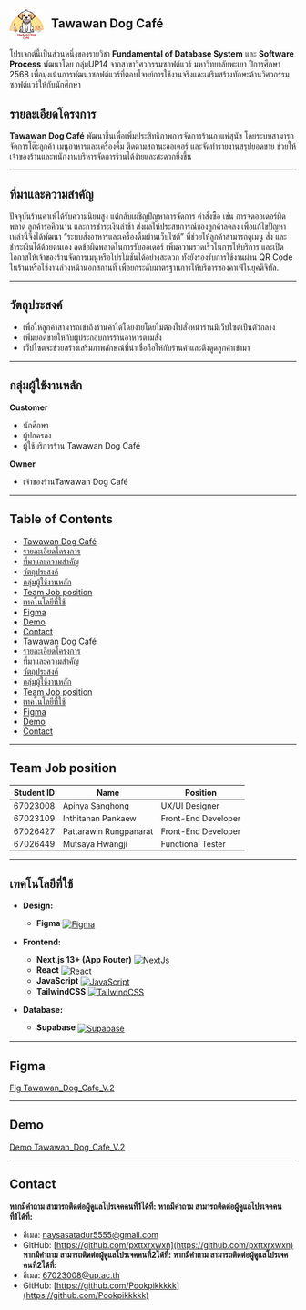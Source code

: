 ## <img src="public/logo.png" alt="หน้าแรกของโปรเจค" width="60" style="vertical-align: middle; margin-right: 8px;"/> Tawawan Dog Café

โปรเจกต์นี้เป็นส่วนหนึ่งของรายวิชา **Fundamental of Database System** และ **Software Process** พัฒนาโดย กลุ่มUP14 จากสาขาวิศวกรรมซอฟต์แวร์ มหาวิทยาลัยพะเยา ปีการศึกษา 2568 เพื่อมุ่งเน้นการพัฒนาซอฟต์แวร์ที่ตอบโจทย์การใช้งานจริงและเสริมสร้างทักษะด้านวิศวกรรมซอฟต์แวร์ให้กับนักศึกษา

## รายละเอียดโครงการ
**Tawawan Dog Café** พัฒนาขึ้นเพื่อเพิ่มประสิทธิภาพการจัดการร้านกาแฟสุนัข โดยระบบสามารถจัดการโต๊ะลูกค้า เมนูอาหารและเครื่องดื่ม ติดตามสถานะออเดอร์ และจัดทำรายงานสรุปยอดขาย ช่วยให้เจ้าของร้านและพนักงานบริหารจัดการร้านได้ง่ายและสะดวกยิ่งขึ้น

---
## ที่มาและความสำคัญ
ปัจจุบันร้านคาเฟ่ได้รับความนิยมสูง แต่กลับเผชิญปัญหาการจัดการ คำสั่งซื้อ เช่น การจดออเดอร์ผิดพลาด ลูกค้ารอคิวนาน และการชำระเงินล่าช้า ส่งผลให้ประสบการณ์ของลูกค้าลดลง เพื่อแก้ไขปัญหาเหล่านี้จึงได้พัฒนา “ระบบสั่งอาหารและเครื่องดื่มผ่านเว็บไซต์” ที่ช่วยให้ลูกค้าสามารถดูเมนู สั่ง และชำระเงินได้ด้วยตนเอง ลดข้อผิดพลาดในการรับออเดอร์ เพิ่มความรวดเร็วในการให้บริการ และเปิดโอกาสให้เจ้าของร้านจัดการเมนูหรือโปรโมชั่นได้อย่างสะดวก ทั้งยังรองรับการใช้งานผ่าน QR Code ในร้านหรือใช้งานล่วงหน้านอกสถานที่ เพื่อยกระดับมาตรฐานการให้บริการของคาเฟ่ในยุคดิจิทัล.

---
## วัตถุประสงค์
- เพื่อให้ลูกค้าสามารถเข้าถึงร้านค้าได้โดยง่ายโดยไม่ต้องไปสั่งหน้าร้านมีเว็ปไซต์เป็นตัวกลาง
-   เพิ่มยอดขายให้กับผู้ประกอบการร้านอาหารตามสั่ง
-   เว็ปไซตจะช่วยสร้างเสริมภาพลักษณ์ที่น่าเชื่อถือให้กับร้านค้าและดึงดูดลูกค้าเข้ามา

---
## กลุ่มผู้ใช้งานหลัก
**Customer**
-   นักศึกษา
-   ผู้ปกครอง
-  ผู้ใช้บริการร้าน Tawawan Dog Café

**Owner**
-   เจ้าของร้านTawawan Dog Café
---


## Table of Contents
- [Tawawan Dog Café](#tawawan-dog-café)
- [รายละเอียดโครงการ](#รายละเอียดโครงการ)
- [ที่มาและความสำคัญ](#ที่มาและความสำคัญ)
- [วัตถุประสงค์](#วัตถุประสงค์)
- [กลุ่มผู้ใช้งานหลัก](#กลุ่มผู้ใช้งานหลัก)
- [Team Job position](#team-job-position)
- [เทคโนโลยีที่ใช้](#เทคโนโลยีที่ใช้)
- [Figma](#figma)
- [Demo](#demo)
- [Contact](#contact)
- [Tawawan Dog Café](#tawawan-dog-café)
- [รายละเอียดโครงการ](#รายละเอียดโครงการ)
- [ที่มาและความสำคัญ](#ที่มาและความสำคัญ)
- [วัตถุประสงค์](#วัตถุประสงค์)
- [กลุ่มผู้ใช้งานหลัก](#กลุ่มผู้ใช้งานหลัก)
- [Team Job position](#team-job-position)
- [เทคโนโลยีที่ใช้](#เทคโนโลยีที่ใช้)
- [Figma](#figma)
- [Demo](#demo)
- [Contact](#contact)

---

## Team Job position
| **Student ID** | **Name**               | **Position**            |
|-----------------|------------------------|--------------------------|
| 67023008        | Apinya Sanghong        | UX/UI Designer           |
| 67023109        | Inthitanan Pankaew     | Front-End Developer      |
| 67026427        | Pattarawin Rungpanarat | Front-End Developer      |
| 67026449        | Mutsaya Hwangji        | Functional Tester        |

---


## เทคโนโลยีที่ใช้

- **Design:**
  - **Figma** <a href="https://www.figma.com/" target="_blank" rel="noreferrer"><img src="https://raw.githubusercontent.com/danielcranney/readme-generator/main/public/icons/skills/figma-colored.svg" alt="Figma" title="Figma" width="20" height="20" style="vertical-align: middle;" /></a>

- **Frontend:** 
  - **Next.js 13+ (App Router)** <a href="https://nextjs.org/docs" target="_blank" rel="noreferrer"><img src="https://raw.githubusercontent.com/danielcranney/readme-generator/main/public/icons/skills/nextjs-colored-dark.svg" alt="NextJs" title="NextJs" width="20" height="20" style="vertical-align: middle;" /></a>  
  - **React** <a href="https://reactjs.org/" target="_blank" rel="noreferrer"><img src="https://raw.githubusercontent.com/danielcranney/readme-generator/main/public/icons/skills/react-colored.svg" alt="React" title="React" width="20" height="20" style="vertical-align: middle;" /></a>  
  - **JavaScript** <a href="https://developer.mozilla.org/en-US/docs/Web/JavaScript" target="_blank" rel="noreferrer"><img src="https://raw.githubusercontent.com/danielcranney/readme-generator/main/public/icons/skills/javascript-colored.svg" alt="JavaScript" title="JavaScript" width="20" height="20" style="vertical-align: middle;" /></a>  
  - **TailwindCSS** <a href="https://tailwindcss.com/" target="_blank" rel="noreferrer"><img src="https://raw.githubusercontent.com/danielcranney/readme-generator/main/public/icons/skills/tailwindcss-colored.svg" alt="TailwindCSS" title="TailwindCSS" width="20" height="20" style="vertical-align: middle;" /></a>

- **Database:** 
  - **Supabase** <a href="https://supabase.io/" target="_blank" rel="noreferrer"><img src="https://raw.githubusercontent.com/danielcranney/readme-generator/main/public/icons/skills/supabase-colored.svg" alt="Supabase" title="Supabase" width="20" height="20" style="vertical-align: middle;" /></a>

---
## Figma
[Fig Tawawan_Dog_Cafe_V.2](https://www.figma.com/design/2wJkQzfOfAY033oJN8Ofo9/Project-G.UP14?node-id=1-2&t=66GEXJLVoQ84awMg-1)

---
## Demo
[Demo Tawawan_Dog_Cafe_V.2](https://tawawan-dog-cafe-v-2.vercel.app/)

---

## Contact
**หากมีคำถาม สามารถติดต่อผู้ดูแลโปรเจคคนที่1ได้ที่:**
**หากมีคำถาม สามารถติดต่อผู้ดูแลโปรเจคคนที่1ได้ที่:**
  -  อีเมล: naysasatadur5555@gmail.com
  -  GitHub: [https://github.com/pxttxrxwxn](https://github.com/pxttxrxwxn)
**หากมีคำถาม สามารถติดต่อผู้ดูแลโปรเจคคนที่2ได้ที่:**
**หากมีคำถาม สามารถติดต่อผู้ดูแลโปรเจคคนที่2ได้ที่:**
  -  อีเมล: 67023008@up.ac.th
  -  GitHub: [https://github.com/Pookpikkkkk](https://github.com/Pookpikkkkk)
